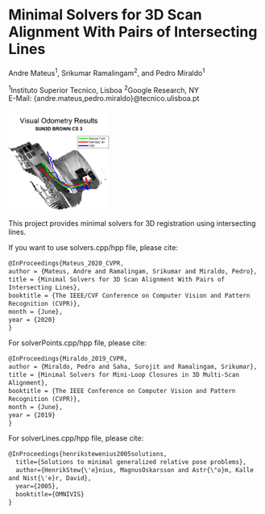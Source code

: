 # Minimal Solvers for 3D Scan Alignment With Pairs of Intersecting Lines
Andre Mateus<sup>1</sup>, Srikumar Ramalingam<sup>2</sup>, and Pedro Miraldo<sup>1</sup>

<sup>1</sup>Instituto Superior Tecnico, Lisboa <sup>2</sup>Google Research, NY 
<br />
E-Mail: {andre.mateus,pedro.miraldo}@tecnico.ulisboa.pt


<img src="imgs/fig0.gif" width="200" />

This project provides minimal solvers for 3D registration using intersecting lines.

If you want to use solvers.cpp/hpp file, please cite:
```
@InProceedings{Mateus_2020_CVPR,
author = {Mateus, Andre and Ramalingam, Srikumar and Miraldo, Pedro},
title = {Minimal Solvers for 3D Scan Alignment With Pairs of Intersecting Lines},
booktitle = {The IEEE/CVF Conference on Computer Vision and Pattern Recognition (CVPR)},
month = {June},
year = {2020}
}
```

For solverPoints.cpp/hpp file, please cite:
```
@InProceedings{Miraldo_2019_CVPR,
author = {Miraldo, Pedro and Saha, Surojit and Ramalingam, Srikumar},
title = {Minimal Solvers for Mini-Loop Closures in 3D Multi-Scan Alignment},
booktitle = {The IEEE Conference on Computer Vision and Pattern Recognition (CVPR)},
month = {June},
year = {2019}
}
```

For solverLines.cpp/hpp file, please cite:
```
@InProceedings{henrikstewenius2005solutions,
  title={Solutions to minimal generalized relative pose problems},
  author={HenrikStew{\'e}nius, MagnusOskarsson and Astr{\"o}m, Kalle and Nist{\'e}r, David},
  year={2005},
  booktitle={OMNIVIS}
}
```
